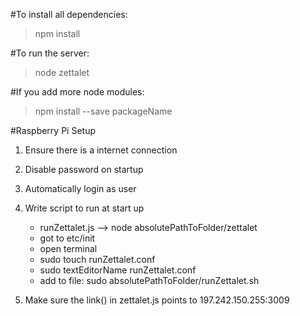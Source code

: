 #To install all dependencies:


> npm install


#To run the server:


> node zettalet


#If you add more node modules:


> npm install --save packageName


#Raspberry Pi Setup

1. Ensure there is a internet connection

2. Disable password on startup

3. Automatically login as user

4. Write script to run at start up
	- runZettalet.js --> node absolutePathToFolder/zettalet 
	- got to etc/init
	- open terminal
	- sudo touch runZettalet.conf
	- sudo textEditorName runZettalet.conf
	- add to file: sudo absolutePathToFolder/runZettalet.sh

5. Make sure the link() in zettalet.js points to 197.242.150.255:3009

